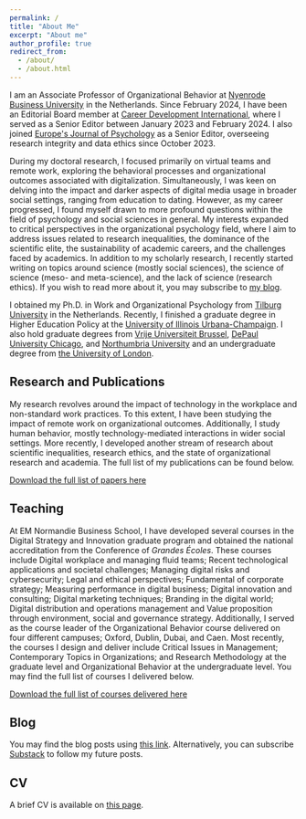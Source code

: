 ```yaml
---
permalink: /
title: "About Me"
excerpt: "About me"
author_profile: true
redirect_from: 
  - /about/
  - /about.html
---
```


I am an Associate Professor of Organizational Behavior at [Nyenrode Business University](https://nyenrode.nl/) in the Netherlands. Since February 2024, I have been an Editorial Board member at [Career Development International](https://www.emeraldgrouppublishing.com/journal/cdi), where I served as a Senior Editor between January 2023 and February 2024. I also joined [Europe's Journal of Psychology](https://ejop.psychopen.eu/index.php/ejop) as a Senior Editor, overseeing research integrity and data ethics since October 2023. 

During my doctoral research, I focused primarily on virtual teams and remote work, exploring the behavioral processes and organizational outcomes associated with digitalization. Simultaneously, I was keen on delving into the impact and darker aspects of digital media usage in broader social settings, ranging from education to dating. However, as my career progressed, I found myself drawn to more profound questions within the field of psychology and social sciences in general. My interests expanded to critical perspectives in the organizational psychology field, where I aim to address issues related to research inequalities, the dominance of the scientific elite, the sustainability of academic careers, and the challenges faced by academics. In addition to my scholarly research, I recently started writing on topics around science (mostly social sciences), the science of science (meso- and meta-science), and the lack of science (research ethics). If you wish to read more about it, you may subscribe to [my blog](https://morhan.substack.com).

I obtained my Ph.D. in Work and Organizational Psychology from [Tilburg University]( https://tilburguniversity.edu) in the Netherlands. Recently, I finished a graduate degree in Higher Education Policy at the [University of Illinois Urbana-Champaign](https://illinois.edu/). I also hold graduate degrees from [Vrije Universiteit Brussel](https://vub.ac.be), [DePaul University Chicago](https://kellstadt.depaul.edu), and [Northumbria University]( https://northumbria.ac.uk) and an undergraduate degree from [the University of London](https://london.ac.uk).  

## Research and Publications

My research revolves around the impact of technology in the workplace and non-standard work practices. To this extent, I have been studying the impact of remote work on organizational outcomes. Additionally, I study human
behavior, mostly technology-mediated interactions in wider social settings. More recently, I developed another stream of research about scientific inequalities, research ethics, and the state of organizational research and
academia. The full list of my publications can be found below.  

[Download the full list of papers here](https://maorhan.github.io/files/List%20of%20Publications%20Oct%202024.pdf)

## Teaching

At EM Normandie Business School, I have developed several courses in the Digital Strategy and Innovation graduate program and obtained the national accreditation from the Conference of _Grandes Écoles_. These courses
include Digital workplace and managing fluid teams; Recent technological applications and societal challenges; Managing digital risks and cybersecurity; Legal and ethical perspectives; Fundamental of corporate strategy;
Measuring performance in digital business; Digital innovation and consulting; Digital marketing techniques; Branding in the digital world; Digital distribution and operations management and Value proposition through
environment, social and governance strategy. Additionally, I served as the course leader of the Organizational Behavior course delivered on four different campuses; Oxford, Dublin, Dubai, and Caen. Most recently, the courses I design and deliver include Critical Issues in Management; Contemporary Topics in Organizations; and Research Methodology at the graduate level and Organizational Behavior at the undergraduate level. You may find the full list of courses I delivered below.

[Download the full list of courses delivered here](https://maorhan.github.io/files/Teaching.pdf)

## Blog

You may find the blog posts using [this link](https://maorhan.github.io/talks/). Alternatively, you can subscribe [Substack](https://substack.com/@morhan) to follow my future posts. 

## CV
A brief CV is available on [this page](https://maorhan.github.io/cv/). 
